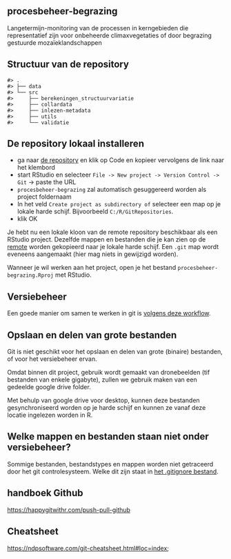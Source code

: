 
<!-- README.md is generated from README.Rmd. Please edit that file -->

## procesbeheer-begrazing

Langetermijn-monitoring van de processen in kerngebieden die
representatief zijn voor onbeheerde climaxvegetaties of door begrazing
gestuurde mozaïeklandschappen

## Structuur van de repository

    #> .
    #> ├── data
    #> └── src
    #>     ├── berekeningen_structuurvariatie
    #>     ├── collardata
    #>     ├── inlezen-metadata
    #>     ├── utils
    #>     └── validatie

## De repository lokaal installeren

- ga naar [de
  repository](https://github.com/inbo/procesbeheer-begrazing/) en klik
  op Code en kopieer vervolgens de link naar het klembord
- start RStudio en selecteer
  `File -> New project -> Version Control -> Git` -\> paste the URL
- `procesbeheer-begrazing` zal automatisch gesuggereerd worden als
  project foldernaam
- In het veld `Create project as subdirectory of` selecteer een map op
  je lokale harde schijf. Bijvoorbeeld `C:/R/GitRepositories`.
- klik OK

Je hebt nu een lokale kloon van de remote repository beschikbaar als een
RStudio project. Dezelfde mappen en bestanden die je kan zien op de
[remote](https://github.com/inbo/procesbeheer-begrazing) worden
gekopieerd naar je lokale harde schijf. Een `.git` map wordt eveneens
aangemaakt (hier mag niets in gewijzigd worden).

Wanneer je wil werken aan het project, open je het bestand
`procesbeheer-begrazing.Rproj` met RStudio.

## Versiebeheer

Een goede manier om samen te werken in git is [volgens deze
workflow](https://inbo.github.io/git-course/workflow_rstudio.html).

## Opslaan en delen van grote bestanden

Git is niet geschikt voor het opslaan en delen van grote (binaire)
bestanden, of voor het versiebeheer ervan.

Omdat binnen dit project, gebruik wordt gemaakt van dronebeelden (tif
bestanden van enkele gigabyte), zullen we gebruik maken van een gedeelde
google drive folder.

Met behulp van google drive voor desktop, kunnen deze bestanden
gesynchroniseerd worden op je harde schijf en kunnen ze vanaf deze
locatie ingelezen worden in R.

## Welke mappen en bestanden staan niet onder versiebeheer?

Sommige bestanden, bestandstypes en mappen worden niet getraceerd door
het git controlesysteem. Welke dit zijn staat in [het .gitignore
bestand](.gitignore).

## handboek Github

<https://happygitwithr.com/push-pull-github>

## Cheatsheet

<https://ndpsoftware.com/git-cheatsheet.html#loc=index>;
